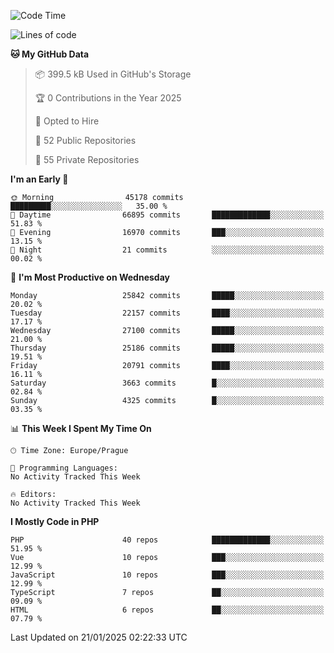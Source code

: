 <!--START_SECTION:waka-->
![Code Time](http://img.shields.io/badge/Code%20Time-1%2C584%20hrs%203%20mins-blue)

![Lines of code](https://img.shields.io/badge/From%20Hello%20World%20I%27ve%20Written-39.5%20million%20lines%20of%20code-blue)

**🐱 My GitHub Data** 

> 📦 399.5 kB Used in GitHub's Storage 
 > 
> 🏆 0 Contributions in the Year 2025
 > 
> 💼 Opted to Hire
 > 
> 📜 52 Public Repositories 
 > 
> 🔑 55 Private Repositories 
 > 
**I'm an Early 🐤** 

```text
🌞 Morning                45178 commits       █████████░░░░░░░░░░░░░░░░   35.00 % 
🌆 Daytime                66895 commits       █████████████░░░░░░░░░░░░   51.83 % 
🌃 Evening                16970 commits       ███░░░░░░░░░░░░░░░░░░░░░░   13.15 % 
🌙 Night                  21 commits          ░░░░░░░░░░░░░░░░░░░░░░░░░   00.02 % 
```
📅 **I'm Most Productive on Wednesday** 

```text
Monday                   25842 commits       █████░░░░░░░░░░░░░░░░░░░░   20.02 % 
Tuesday                  22157 commits       ████░░░░░░░░░░░░░░░░░░░░░   17.17 % 
Wednesday                27100 commits       █████░░░░░░░░░░░░░░░░░░░░   21.00 % 
Thursday                 25186 commits       █████░░░░░░░░░░░░░░░░░░░░   19.51 % 
Friday                   20791 commits       ████░░░░░░░░░░░░░░░░░░░░░   16.11 % 
Saturday                 3663 commits        █░░░░░░░░░░░░░░░░░░░░░░░░   02.84 % 
Sunday                   4325 commits        █░░░░░░░░░░░░░░░░░░░░░░░░   03.35 % 
```


📊 **This Week I Spent My Time On** 

```text
🕑︎ Time Zone: Europe/Prague

💬 Programming Languages: 
No Activity Tracked This Week

🔥 Editors: 
No Activity Tracked This Week
```

**I Mostly Code in PHP** 

```text
PHP                      40 repos            █████████████░░░░░░░░░░░░   51.95 % 
Vue                      10 repos            ███░░░░░░░░░░░░░░░░░░░░░░   12.99 % 
JavaScript               10 repos            ███░░░░░░░░░░░░░░░░░░░░░░   12.99 % 
TypeScript               7 repos             ██░░░░░░░░░░░░░░░░░░░░░░░   09.09 % 
HTML                     6 repos             ██░░░░░░░░░░░░░░░░░░░░░░░   07.79 % 
```




 Last Updated on 21/01/2025 02:22:33 UTC
<!--END_SECTION:waka-->
<!--
**AlexKratky/AlexKratky** is a ✨ _special_ ✨ repository because its `README.md` (this file) appears on your GitHub profile.

Here are some ideas to get you started:

- 🔭 I’m currently working on ...
- 🌱 I’m currently learning ...
- 👯 I’m looking to collaborate on ...
- 🤔 I’m looking for help with ...
- 💬 Ask me about ...
- 📫 How to reach me: ...
- 😄 Pronouns: ...
- ⚡ Fun fact: ...
-->
